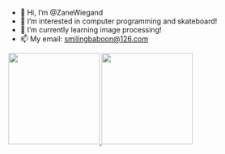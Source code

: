 - 👋 Hi, I’m @ZaneWiegand
- 👀 I’m interested in computer programming and skateboard!
- 🌱 I’m currently learning image processing!
- 📫 My email: smilingbaboon@126.com

<p align="justify">
  <a href="https://github.com/ZaneWiegand">
    <img
      height="180"
      src="http://github-readme-stats-zanewiegand.vercel.app/api?username=ZaneWiegand&count_private=true&theme=radius"/>
  </a>
   <a href="https://github.com/ZaneWiegand">
    <img
      height="180"
      src="http://github-readme-stats-zanewiegand.vercel.app/api/top-langs/?username=ZaneWiegand&layout=compact&theme=radius" />
  </a>  
</p>
